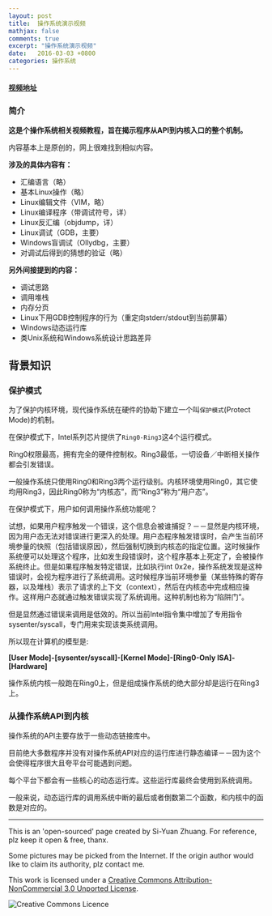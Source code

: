 ```yaml
---
layout: post
title:  操作系统演示视频
mathjax: false
comments: true
excerpt: "操作系统演示视频"
date:   2016-03-03 +0800
categories: 操作系统
---
```




#### **[视频地址](http://player.youku.com/player.php/sid/XMTQ4ODA1MjE3Ng==/v.swf)**

### 简介

**这是个操作系统相关视频教程，旨在揭示程序从API到内核入口的整个机制。**

内容基本上是原创的，网上很难找到相似内容。

**涉及的具体内容有：**

* 汇编语言（略）
* 基本Linux操作（略）
* Linux编辑文件（VIM，略）
* Linux编译程序（带调试符号，详）
* Linux反汇编（objdump，详）
* Linux调试（GDB，主要）
* Windows盲调试（Ollydbg，主要）
* 对调试后得到的猜想的验证（略）

**另外间接提到的内容：**

* 调试思路
* 调用堆栈
* 内存分页
* Linux下用GDB控制程序的行为（重定向stderr/stdout到当前屏幕）
* Windows动态运行库
* 类Unix系统和Windows系统设计思路差异


## 背景知识

### 保护模式

为了保护内核环境，现代操作系统在硬件的协助下建立一个叫`保护模式`(Protect Mode)的机制。

在保护模式下，Intel系列芯片提供了`Ring0-Ring3`这4个运行模式。

Ring0权限最高，拥有完全的硬件控制权。Ring3最低，一切设备／中断相关操作都会引发错误。

一般操作系统只使用Ring0和Ring3两个运行级别。内核环境使用Ring0，其它使均用Ring3，因此Ring0称为“内核态”，而“Ring3”称为“用户态”。

在保护模式下，用户如何调用操作系统功能呢？

试想，如果用户程序触发一个错误，这个信息会被谁捕捉？－－显然是内核环境，因为用户态无法对错误进行更深入的处理。用户态程序触发错误时，会产生当前环境参量的快照（包括错误原因），然后强制切换到内核态的指定位置。这时候操作系统便可以处理这个程序，比如发生段错误时，这个程序基本上死定了，会被操作系统终止。但是如果程序触发特定错误，比如执行int 0x2e，操作系统发现是这种错误时，会视为程序进行了系统调用。这时候程序当前环境参量（某些特殊的寄存器，以及堆栈）表示了请求的上下文（context），然后在内核态中完成相应操作。这样用户态就通过触发错误实现了系统调用。这种机制也称为“陷阱门”。

但是显然通过错误来调用是低效的。所以当前Intel指令集中增加了专用指令sysenter/syscall，专门用来实现该类系统调用。

所以现在计算机的模型是:

**[User Mode]-[sysenter/syscall]-[Kernel Mode]-[Ring0-Only ISA]-[Hardware]**

操作系统内核一般跑在Ring0上，但是组成操作系统的绝大部分却是运行在Ring3上。

### 从操作系统API到内核

操作系统的API主要存放于一些动态链接库中。

目前绝大多数程序并没有对操作系统API对应的运行库进行静态编译－－因为这个会使得程序很大且夸平台可能遇到问题。

每个平台下都会有一些核心的动态运行库。这些运行库最终会使用到系统调用。

一般来说，动态运行库的调用系统中断的最后或者倒数第二个函数，和内核中的函数是对应的。

---

This is an 'open-sourced' page created by Si-Yuan Zhuang. For reference, plz keep it open & free, thanx.

Some pictures may be picked from the Internet. If the origin author would like to claim its authority, plz contact me.

This work is licensed under a [Creative Commons Attribution-NonCommercial 3.0 Unported License](http://creativecommons.org/licenses/by-nc/3.0/).

![Creative Commons Licence](https://i.creativecommons.org/l/by-nc/3.0/88x31.png)


